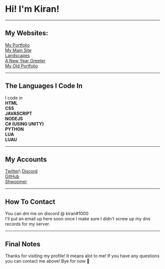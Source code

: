 # Hi! I'm Kiran!
---
## My Websites:
[My Portfolio](https://kiranpl.com)\
[My Main Site](https://kiran.at)\
[Landscapes](https://landscapes.kiranpl.com)\
[A New Year Greeter](https://happy-new-year.kiranpl.com)\
[My Old Portfolio](https://archive.kiranpl.com)

---
## The Languages I Code In
I code in\
**HTML**\
**CSS**\
**JAVASCRIPT**\
**NODEJS**\
**C# (USING UNITY)**\
**PYTHON**\
**LUA**\
**LUAU**

---

## My Accounts
[Twitter](https://twitter.com/hiimkiran_)\
[Discord](https://discord.gg/Kv9EChFgwu)\
[GitHub](https://github.com/KiranPL0)\
[Shwoomer](https://shwoomer.xyz/profile/kiran)

---

## How To Contact
You can dm me on discord @ kiran#1000\
I'll put an email up here soon once I make sure I didn't screw up my dns records for my server.

---

## Final Notes
Thanks for visiting my profile! It means alot to me!
If you have any questions you can contact me above! 
Bye for now :wave:

